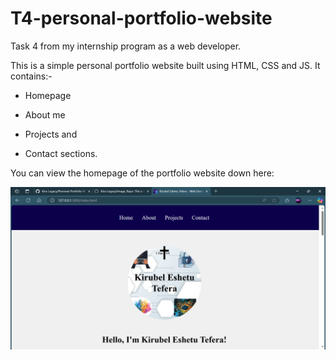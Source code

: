 # T4-personal-portfolio-website
Task 4 from my internship program as a web developer.

This is a simple personal portfolio website built using HTML, CSS and JS. It contains:-

- Homepage

- About me

- Projects and

- Contact sections.

You can view the homepage of the portfolio website down here: 

<img src = "https://github.com/Kira-Legacy/Image_Repo/blob/main/Personal_Portfolio_Website.png" alt = "Personal Portfolio Website">
